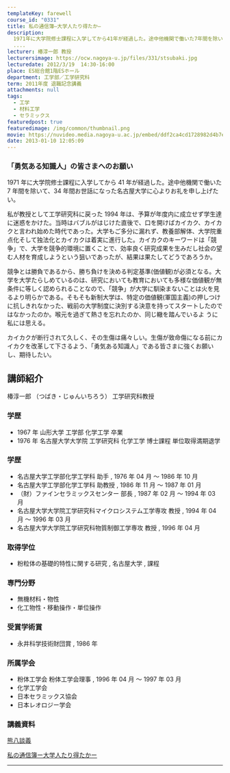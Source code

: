 ```yaml
---
templateKey: farewell
course_id: "0331"
title: 私の通信簿—大学人たり得たか—
description:
  1971年に大学院修士課程に入学してから41年が経過した。途中他機関で働いた7年間を除いて、34年間お世話になった名古屋大学に心よりお礼を申し上げたい。私が教授として工学研究科に戻った1994年は、予算が年度内に成立せず学生達に迷惑をかけた。当時はバブルがはじけた直後で、口を開けばカイカク、カイカクと言われ始めた時代であった。大学もご多分に漏れず、教養部解体、大学院重点化そして独法化とカイ
  ....
lecturer: 椿淳一郎 教授
lecturersimage: https://ocw.nagoya-u.jp/files/331/stsubaki.jpg
lecturedate: 2012/3/19  14:30-16:00
place: ES総合館1階ESホール
department: 工学部／工学研究科
term: 2011年度 退職記念講義
attachments: null
tags:
  - 工学
  - 材料工学
  - セラミックス
featuredpost: true
featuredimage: /img/common/thumbnail.png
movie: https://nuvideo.media.nagoya-u.ac.jp/embed/ddf2ca4cd1728982d4b7ef34ff76030e887c2e94
date: 2013-01-10 12:05:09
---
```


### 「勇気ある知識人」の皆さまへのお願い

1971 年に大学院修士課程に入学してから 41 年が経過した。途中他機関で働いた 7 年間を除いて、34 年間お世話になった名古屋大学に心よりお礼を申し上げたい。

私が教授として工学研究科に戻った 1994 年は、予算が年度内に成立せず学生達に迷惑をかけた。当時はバブルがはじけた直後で、口を開けばカイカク、カイカクと言われ始めた時代であった。大学もご多分に漏れず、教養部解体、大学院重点化そして独法化とカイカクは着実に進行した。カイカクのキーワードは「競争」で、大学を競争的環境に置くことで、効率良く研究成果を生みだし社会の望む人材を育成しようという狙いであったが、結果は果たしてどうであろうか。

競争とは勝負であるから、勝ち負けを決める判定基準(価値観)が必須となる。大学を大学たらしめているのは、研究においても教育においても多様な価値観が無条件に等しく認められることなので、「競争」が大学に馴染まないことは火を見るより明らかである。そもそも新制大学は、特定の価値観(軍国主義)の押しつけに抗しきれなかった、戦前の大学制度に決別する決意を持ってスタートしたのではなかったのか。喉元を過ぎて熱さを忘れたのか、同じ轍を踏んでいるよ うに私には思える。

カイカクが断行されて久しく、その生傷は痛々しい。生傷が致命傷になる前にカイカクを改革して下さるよう、「勇気ある知識人」である皆さまに強くお願いし、期待したい。

## 講師紹介

椿淳一郎 （つばき・じゅんいちろう） 工学研究科教授

### 学歴

- 1967 年 山形大学 工学部 化学工学 卒業
- 1976 年 名古屋大学大学院 工学研究科 化学工学 博士課程 単位取得満期退学

### 学歴

- 名古屋大学工学部化学工学科 助手 , 1976 年 04 月 〜 1986 年 10 月
- 名古屋大学工学部化学工学科 助教授 , 1986 年 11 月 〜 1987 年 01 月
- （財）ファインセラミックスセンター 部長 , 1987 年 02 月 〜 1994 年 03 月
- 名古屋大学大学院工学研究科マイクロシステム工学専攻 教授 , 1994 年 04 月 〜 1996 年 03 月
- 名古屋大学大学院工学研究科物質制御工学専攻 教授 , 1996 年 04 月

### 取得学位

- 粉粒体の基礎的特性に関する研究 , 名古屋大学 , 課程

### 専門分野

- 無機材料・物性
- 化工物性・移動操作・単位操作

### 受賞学術賞

- 永井科学技術財団賞 , 1986 年

### 所属学会

- 粉体工学会 粉体工学会理事 , 1996 年 04 月 〜 1997 年 03 月
- 化学工学会
- 日本セラミックス協会
- 日本レオロジー学会

### 講義資料

[熊八談義](https://ocw.nagoya-u.jp/files/331/ltsubaki.pdf)

[私の通信簿ー大学人たり得たかー](https://ocw.nagoya-u.jp/files/331/tsubaki2.pdf)

---
